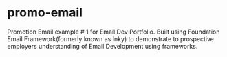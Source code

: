 # promo-email
Promotion Email example # 1 for Email Dev Portfolio. Built using Foundation Email Framework(formerly known as Inky) to demonstrate to prospective employers understanding of Email Development using frameworks.
